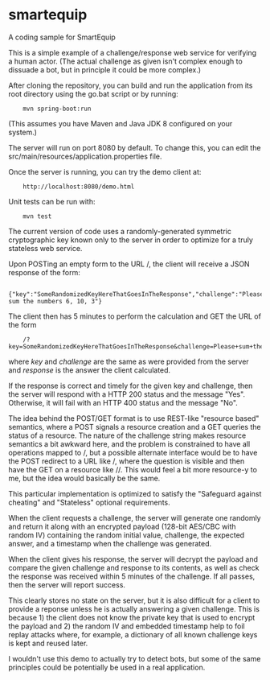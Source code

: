 # smartequip
A coding sample for SmartEquip

This is a simple example of a challenge/response web service for verifying a human actor.  (The actual challenge as given isn't complex enough to dissuade a bot, but in principle it could be more complex.)

After cloning the repository, you can build and run the application from its root directory using the go.bat script or by running:

		mvn spring-boot:run

(This assumes you have Maven and Java JDK 8 configured on your system.)

The server will run on port 8080 by default.  To change this, you can edit the src/main/resources/application.properties file.

Once the server is running, you can try the demo client at:

		http://localhost:8080/demo.html

Unit tests can be run with:

		mvn test

The current version of code uses a randomly-generated symmetric cryptographic key known only to the server in order to optimize for a truly stateless web service.

Upon POSTing an empty form to the URL /, the client will receive a JSON response of the form:

		{"key":"SomeRandomizedKeyHereThatGoesInTheResponse","challenge":"Please sum the numbers 6, 10, 3"}

The client then has 5 minutes to perform the calculation and GET the URL of the form

		/?key=SomeRandomizedKeyHereThatGoesInTheResponse&challenge=Please+sum+the+numbers+6,+10,+3&response=19

where *key* and *challenge* are the same as were provided from the server and *response* is the answer the client calculated.

If the response is correct and timely for the given key and challenge, then the server will respond with a HTTP 200 status and the message "Yes".  Otherwise, it will fail with an HTTP 400 status and the message "No".

The idea behind the POST/GET format is to use REST-like "resource based" semantics, where a POST signals a resource creation and a GET queries the status of a resource.  The nature of the challenge string makes resource semantics a bit awkward here, and the problem is constrained to have all operations mapped to /, but a possible alternate interface would be to have the POST redirect to a URL like /<RandomizedKey>, where the question is visible and then have the GET on a resource like /<RandomizedKey>/<Answer>.  This would feel a bit more resource-y to me, but the idea would basically be the same.

This particular implementation is optimized to satisfy the "Safeguard against cheating" and "Stateless" optional requirements.

When the client requests a challenge, the server will generate one randomly and return it along with an encrypted payload (128-bit AES/CBC with random IV) containing the random initial value, challenge, the expected answer, and a timestamp when the challenge was generated.

When the client gives his response, the server will decrypt the payload and compare the given challenge and response to its contents, as well as check the response was received within 5 minutes of the challenge.  If all passes, then the server will report success.

This clearly stores no state on the server, but it is also difficult for a client to provide a reponse unless he is actually answering a given challenge.  This is because 1) the client does not know the private key that is used to encrypt the payload and 2) the random IV and embedded timestamp help to foil replay attacks where, for example, a dictionary of all known challenge keys is kept and reused later.

I wouldn't use this demo to actually try to detect bots, but some of the same principles could be potentially be used in a real application.
